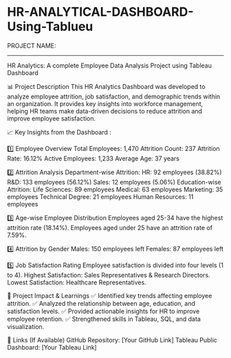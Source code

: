 # HR-ANALYTICAL-DASHBOARD-Using-Tablueu
PROJECT NAME:
_________________________________________________________________
HR Analytics: A complete Employee Data Analysis 
             Project using Tableau Dashboard

📊 Project Description
This HR Analytics Dashboard was developed to analyze employee attrition, job satisfaction, and demographic trends within an organization. It provides key insights into workforce management, helping HR teams make data-driven decisions to reduce attrition and improve employee satisfaction.

📈 Key Insights from the Dashboard :

1️⃣ Employee Overview
Total Employees: 1,470
Attrition Count: 237
Attrition Rate: 16.12%
Active Employees: 1,233
Average Age: 37 years

2️⃣ Attrition Analysis
Department-wise Attrition:
HR: 92 employees (38.82%)
R&D: 133 employees (56.12%)
Sales: 12 employees (5.06%)
Education-wise Attrition:
Life Sciences: 89 employees
Medical: 63 employees
Marketing: 35 employees
Technical Degree: 21 employees
Human Resources: 11 employees

3️⃣ Age-wise Employee Distribution
Employees aged 25-34 have the highest attrition rate (18.14%).
Employees aged under 25 have an attrition rate of 7.59%.

4️⃣ Attrition by Gender
Males: 150 employees left
Females: 87 employees left

5️⃣ Job Satisfaction Rating
Employee satisfaction is divided into four levels (1 to 4).
Highest Satisfaction: Sales Representatives & Research Directors.
Lowest Satisfaction: Healthcare Representatives.

📌 Project Impact & Learnings
✅ Identified key trends affecting employee attrition.
✅ Analyzed the relationship between age, education, and satisfaction levels.
✅ Provided actionable insights for HR to improve employee retention.
✅ Strengthened skills in Tableau, SQL, and data visualization.

🔗 Links (If Available)
GitHub Repository: [Your GitHub Link]
Tableau Public Dashboard: [Your Tableau Link]

